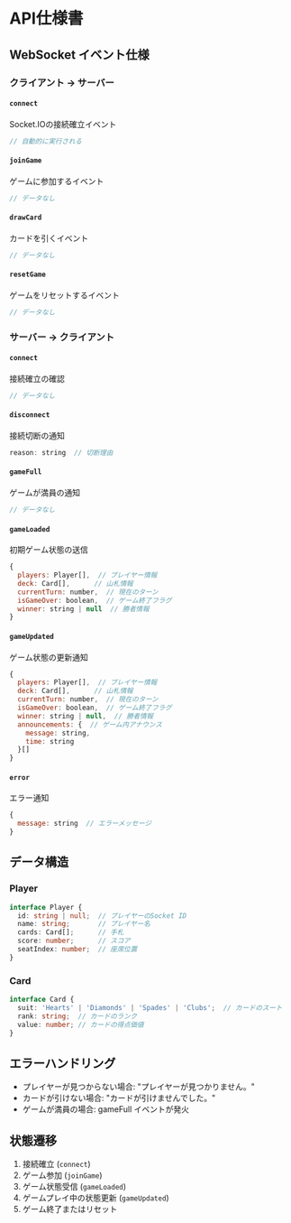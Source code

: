 
# API仕様書

## WebSocket イベント仕様

### クライアント → サーバー

#### `connect`
Socket.IOの接続確立イベント
```javascript
// 自動的に実行される
```

#### `joinGame`
ゲームに参加するイベント
```javascript
// データなし
```

#### `drawCard`
カードを引くイベント
```javascript
// データなし
```

#### `resetGame`
ゲームをリセットするイベント
```javascript
// データなし
```

### サーバー → クライアント

#### `connect`
接続確立の確認
```javascript
// データなし
```

#### `disconnect`
接続切断の通知
```javascript
reason: string  // 切断理由
```

#### `gameFull`
ゲームが満員の通知
```javascript
// データなし
```

#### `gameLoaded`
初期ゲーム状態の送信
```javascript
{
  players: Player[],  // プレイヤー情報
  deck: Card[],      // 山札情報
  currentTurn: number,  // 現在のターン
  isGameOver: boolean,  // ゲーム終了フラグ
  winner: string | null  // 勝者情報
}
```

#### `gameUpdated`
ゲーム状態の更新通知
```javascript
{
  players: Player[],  // プレイヤー情報
  deck: Card[],      // 山札情報
  currentTurn: number,  // 現在のターン
  isGameOver: boolean,  // ゲーム終了フラグ
  winner: string | null,  // 勝者情報
  announcements: {  // ゲーム内アナウンス
    message: string,
    time: string
  }[]
}
```

#### `error`
エラー通知
```javascript
{
  message: string  // エラーメッセージ
}
```

## データ構造

### Player
```typescript
interface Player {
  id: string | null;  // プレイヤーのSocket ID
  name: string;       // プレイヤー名
  cards: Card[];      // 手札
  score: number;      // スコア
  seatIndex: number;  // 座席位置
}
```

### Card
```typescript
interface Card {
  suit: 'Hearts' | 'Diamonds' | 'Spades' | 'Clubs';  // カードのスート
  rank: string;  // カードのランク
  value: number; // カードの得点価値
}
```

## エラーハンドリング

- プレイヤーが見つからない場合: "プレイヤーが見つかりません。"
- カードが引けない場合: "カードが引けませんでした。"
- ゲームが満員の場合: gameFull イベントが発火

## 状態遷移

1. 接続確立 (`connect`)
2. ゲーム参加 (`joinGame`)
3. ゲーム状態受信 (`gameLoaded`)
4. ゲームプレイ中の状態更新 (`gameUpdated`)
5. ゲーム終了またはリセット
